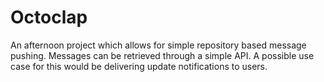Octoclap
========
An afternoon project which allows for simple repository based message pushing. Messages can be retrieved through a simple API. A possible use case for this would be delivering update notifications to users.